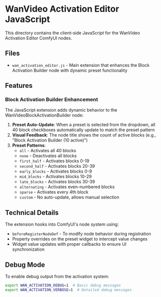 # WanVideo Activation Editor JavaScript

This directory contains the client-side JavaScript for the WanVideo Activation Editor ComfyUI nodes.

## Files

- `wan_activation_editor.js` - Main extension that enhances the Block Activation Builder node with dynamic preset functionality

## Features

### Block Activation Builder Enhancement

The JavaScript extension adds dynamic behavior to the WanVideoBlockActivationBuilder node:

1. **Preset Auto-Update**: When a preset is selected from the dropdown, all 40 block checkboxes automatically update to match the preset pattern
2. **Visual Feedback**: The node title shows the count of active blocks (e.g., "Block Activation Builder (10 active)")
3. **Preset Patterns**:
   - `all` - Activates all 40 blocks
   - `none` - Deactivates all blocks
   - `first_half` - Activates blocks 0-19
   - `second_half` - Activates blocks 20-39
   - `early_blocks` - Activates blocks 0-9
   - `mid_blocks` - Activates blocks 10-29
   - `late_blocks` - Activates blocks 30-39
   - `alternating` - Activates even-numbered blocks
   - `sparse` - Activates every 4th block
   - `custom` - No auto-update, allows manual selection

## Technical Details

The extension hooks into ComfyUI's node system using:
- `beforeRegisterNodeDef` - To modify node behavior during registration
- Property overrides on the preset widget to intercept value changes
- Widget value updates with proper callbacks to ensure UI synchronization

## Debug Mode

To enable debug output from the activation system:
```bash
export WAN_ACTIVATION_DEBUG=1  # Basic debug messages
export WAN_ACTIVATION_VERBOSE=1  # Detailed debug messages
```